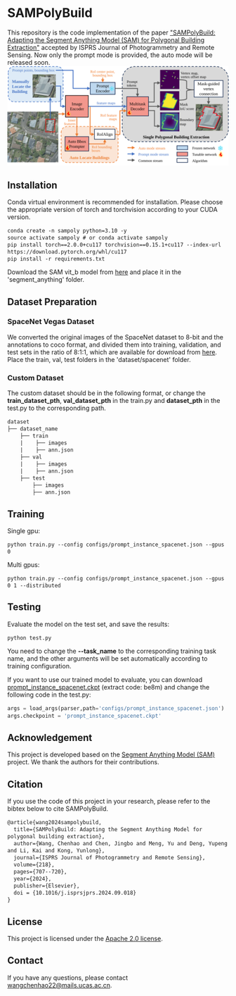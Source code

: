# SAMPolyBuild
This repository is the code implementation of the paper ["SAMPolyBuild: Adapting the Segment Anything Model (SAM) for Polygonal Building Extraction"](https://www.sciencedirect.com/science/article/abs/pii/S0924271624003563) accepted by ISPRS Journal of Photogrammetry and Remote Sensing. Now only the prompt mode 
is provided, the auto mode will be released soon.
![overview](figs/overview.svg)

## Installation
Conda virtual environment is recommended for installation. Please choose the appropriate version of torch and torchvision according to your CUDA version.
```shell
conda create -n sampoly python=3.10 -y
source activate sampoly # or conda activate sampoly
pip install torch==2.0.0+cu117 torchvision==0.15.1+cu117 --index-url https://download.pytorch.org/whl/cu117
pip install -r requirements.txt
```
Download the SAM vit_b model from [here](https://dl.fbaipublicfiles.com/segment_anything/sam_vit_b_01ec64.pth) and place it in the 'segment_anything' folder.

## Dataset Preparation
### SpaceNet Vegas Dataset
We converted the original images of the SpaceNet dataset to 8-bit and the annotations to coco format, and divided them into training, validation, and test sets in the ratio of 8:1:1, which are available for download from [here](https://aistudio.baidu.com/datasetdetail/269168). Place the train, val, test folders in the 'dataset/spacenet' folder.

### Custom Dataset
The custom dataset should be in the following format, or change the **train_dataset_pth**, **val_dataset_pth** in the train.py and **dataset_pth** in the test.py to the corresponding path.
```
dataset
├── dataset_name
    ├── train
    |    ├── images
    |    ├── ann.json
    ├── val
    |    ├── images
    |    ├── ann.json
    ├── test
        ├── images
        ├── ann.json
```

## Training
Single gpu:
```shell
python train.py --config configs/prompt_instance_spacenet.json --gpus 0
```
Multi gpus:
```shell
python train.py --config configs/prompt_instance_spacenet.json --gpus 0 1 --distributed
```

## Testing
Evaluate the model on the test set, and save the results:
```shell
python test.py
```
You need to change the **--task_name** to the corresponding training task name, and the other arguments will be set automatically according to training configuration.

If you want to use our trained model to evaluate, you can download [prompt_instance_spacenet.ckpt](https://pan.baidu.com/s/11P6vUB6skRBxIcV7mKII1g?pwd=be8m)
(extract code: be8m) and change the following code in the test.py:
```python
args = load_args(parser,path='configs/prompt_instance_spacenet.json')
args.checkpoint = 'prompt_instance_spacenet.ckpt'
```


## Acknowledgement
This project is developed based on the [Segment Anything Model (SAM)](https://github.com/facebookresearch/segment-anything) project. We thank the authors for their contributions.

## Citation
If you use the code of this project in your research, please refer to the bibtex below to cite SAMPolyBuild.
```
@article{wang2024sampolybuild,
  title={SAMPolyBuild: Adapting the Segment Anything Model for polygonal building extraction},
  author={Wang, Chenhao and Chen, Jingbo and Meng, Yu and Deng, Yupeng and Li, Kai and Kong, Yunlong},
  journal={ISPRS Journal of Photogrammetry and Remote Sensing},
  volume={218},
  pages={707--720},
  year={2024},
  publisher={Elsevier},
  doi = {10.1016/j.isprsjprs.2024.09.018}
}
```
## License

This project is licensed under the [Apache 2.0 license](LICENSE).

## Contact
If you have any questions, please contact wangchenhao22@mails.ucas.ac.cn.
